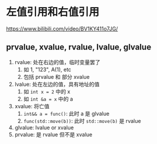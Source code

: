 ﻿# 左值引用和右值引用

<https://www.bilibili.com/video/BV1KY411o7JG/>

## prvalue, xvalue, rvalue, lvalue, glvalue

1. rvalue: 处在右边的值，临时变量罢了
   1. 如 1, "123", A(1), etc
   2. 包括 prvalue 和 部分 xvalue
2. lvalue: 处在左边的值，具有地址的值
   1. 如 `int x = 2` 中的 x
   2. 如 `int &a = x` 中的 a
3. xvalue: 将亡值
   1. `int&& a = func()`: 此时 a 是 glvalue
   2. `func(std::move(b))`: 此时 `std::move(b)` 是 rvalue
4. glvalue: lvalue or xvalue
5. prvalue: 是 rvalue 但不是 xvalue
